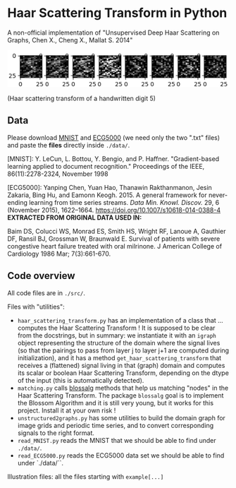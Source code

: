 # Haar Scattering Transform in Python
A non-official implementation of "Unsupervised Deep Haar Scattering on Graphs, Chen X., Cheng X., Mallat S. 2014"

![](figures/MNIST_j=3.png)

(Haar scattering transform of a handwritten digit 5)

## Data

Please download [MNIST](http://yann.lecun.com/exdb/mnist/) and 
[ECG5000](http://www.timeseriesclassification.com/description.php?Dataset=ECG5000) (we need only the two ".txt" files)
and paste the **files** directly inside ``./data/``.

[MNIST]: Y. LeCun, L. Bottou, Y. Bengio, and P. Haffner. "Gradient-based learning applied to document recognition." Proceedings of the IEEE, 86(11):2278-2324, November 1998

[ECG5000]: Yanping Chen, Yuan Hao, Thanawin Rakthanmanon, Jesin Zakaria, Bing Hu, and Eamonn Keogh. 2015. A general framework for never-ending learning from time series streams. <i>Data Min. Knowl. Discov.</i> 29, 6 (November  2015), 1622–1664. https://doi.org/10.1007/s10618-014-0388-4
**EXTRACTED FROM ORIGINAL DATA USED IN:**

Baim DS, Colucci WS, Monrad ES, Smith HS, Wright RF, Lanoue A, Gauthier DF, Ransil BJ, Grossman W, Braunwald E. Survival of patients with severe congestive heart failure treated with oral milrinone. J American College of Cardiology 1986 Mar; 7(3):661-670.


## Code overview

All code files are in ```./src/```.

Files with "utilities":
- ``haar_scattering_transform.py`` has an implementation of a class that ... computes the Haar Scattering Transform !
It is supposed to be clear from the docstrings, but in summary: we instantiate it with an ``igraph`` object representing
the structure of the domain where the signal lives (so that the pairings to pass from layer j to layer j+1 are computed
during initialization), and it has a method ``get_haar_scattering_transform`` that receives a (flattened) signal living
in that (graph) domain and computes its scalar or boolean Haar Scattering Transform, depending on the dtype of the input
(this is automatically detected).
- ``matching.py`` calls [blossalg](https://github.com/nenb/blossalg) methods that help us matching "nodes" in the Haar 
Scattering Transform. The package ``blossalg`` goal is to implement the Blossom Algorithm and it is still very young, 
but it works for this project. Install it at your own risk ! 
- ``unstructured2graphs.py`` has some utilities to build the domain graph for image grids and periodic time series, and 
to convert corresponding signals to the right format.
- ``read_MNIST.py`` reads the MNIST that we should be able to find under ``./data/``.
- ``read_ECG5000.py`` reads the ECG5000 data set we should be able to find under `./data/``.

Illustration files: all the files starting with ``example[...]``